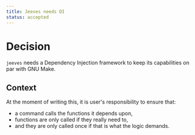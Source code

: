 ```yaml
---
title: Jeeves needs DI
status: accepted
---
```


# Decision

`jeeves` needs a Dependency Injection framework to keep its capabilities on par with GNU Make.

## Context

At the moment of writing this, it is user's responsibility to ensure that:

* a command calls the functions it depends upon,
* functions are only called if they really need to,
* and they are only called once if that is what the logic demands.

